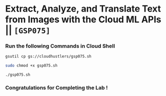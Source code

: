 # Extract, Analyze, and Translate Text from Images with the Cloud ML APIs || `[GSP075]`

### Run the following Commands in Cloud Shell

```bash
gsutil cp gs://cloudhustlers/gsp075.sh

sudo chmod +x gsp075.sh

./gsp075.sh
```

### Congratulations for Completing the Lab !
